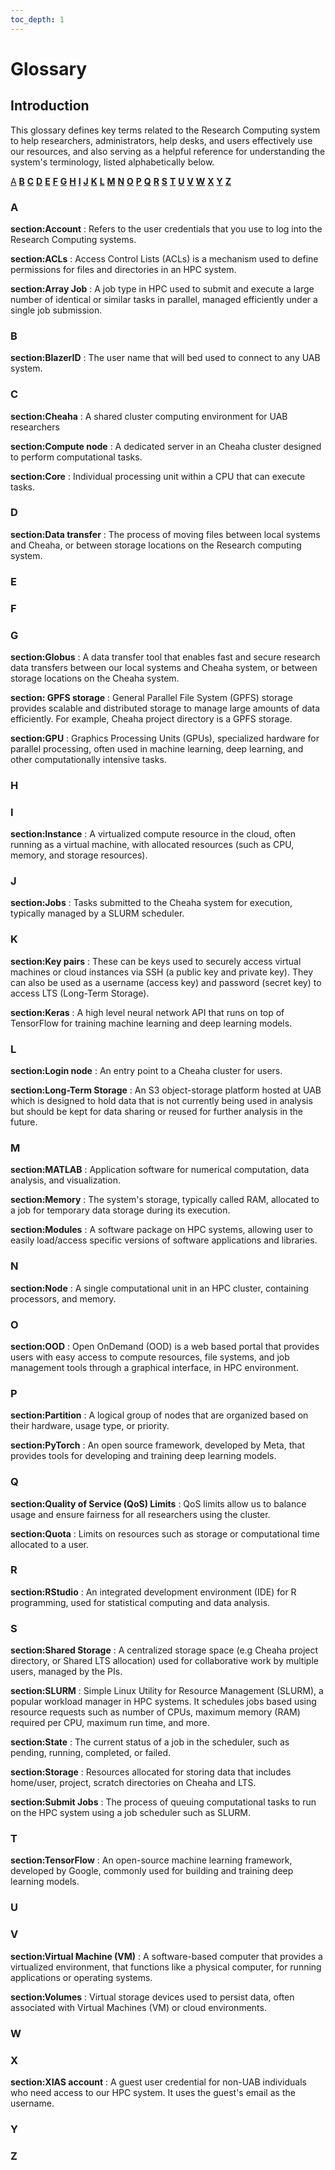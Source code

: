 ```yaml
---
toc_depth: 1
---
```


# Glossary

## Introduction

This glossary defines key terms related to the Research Computing system to help researchers, administrators, help desks, and users effectively use our resources, and also serving as a helpful reference for understanding the system's terminology, listed alphabetically below.

 [A](#a) [**B**](#b) [**C**](#c) [**D**](#d) [**E**](#e) [**F**](#f) [**G**](#g) [**H**](#h) [**I**](#i) [**J**](#j) [**K**](#k) [**L**](#l) [**M**](#m) [**N**](#n) [**O**](#o) [**P**](#p) [**Q**](#q) [**R**](#r) [**S**](#s) [**T**](#t) [**U**](#u) [**V**](#v) [**W**](#w) [**X**](#x) [**Y**](#y) [**Z**](#z)

### A

**section:Account**
:   Refers to the user credentials that you use to log into the Research Computing systems.

**section:ACLs**
:   Access Control Lists (ACLs) is a mechanism used to define permissions for files and directories in an HPC system.

**section:Array Job**
:   A job type in HPC used to submit and execute a large number of identical or similar tasks in parallel, managed efficiently under a single job submission.

### B

**section:BlazerID**
:   The user name that will bed used to connect to any UAB system.

### C

**section:Cheaha**
:   A shared cluster computing environment for UAB researchers

**section:Compute node**
:   A dedicated server in an Cheaha cluster designed to perform computational tasks.

**section:Core**
:   Individual processing unit within a CPU that can execute tasks.

### D

**section:Data transfer**
:   The process of moving files between local systems and Cheaha, or between storage locations on the Research computing system.

### E

### F

### G

**section:Globus**
:    A data transfer tool that enables fast and secure research data transfers between our local systems and Cheaha system, or between storage locations on the Cheaha system.

**section: GPFS storage**
:   General Parallel File System (GPFS) storage provides scalable and distributed storage to manage large amounts of data efficiently. For example, Cheaha project directory is a GPFS storage.

**section:GPU**
:   Graphics Processing Units (GPUs), specialized hardware for parallel processing, often used in machine learning, deep learning, and other computationally intensive tasks.

### H

### I

**section:Instance**
:   A virtualized compute resource in the cloud, often running as a virtual machine, with allocated resources (such as CPU, memory, and storage resources).

### J

**section:Jobs**
:   Tasks submitted to the Cheaha system for execution, typically managed by a SLURM scheduler.

### K

**section:Key pairs**
:   These can be keys used to securely access virtual machines or cloud instances via SSH (a public key and private key). They can also be used as a username (access key) and password (secret key) to access LTS (Long-Term Storage).

**section:Keras**
:   A high level neural network API that runs on top of TensorFlow for training machine learning and deep learning models.

### L

**section:Login node**
:   An entry point to a Cheaha cluster for users.

**section:Long-Term Storage**
:   An S3 object-storage platform hosted at UAB which is designed to hold data that is not currently being used in analysis but should be kept for data sharing or reused for further analysis in the future.

### M

**section:MATLAB**
:   Application software for numerical computation, data analysis, and visualization.

**section:Memory**
:   The system's storage, typically called RAM, allocated to a job for temporary data storage during its execution.

**section:Modules**
:    A software package on HPC systems, allowing user to easily load/access specific versions of software applications and libraries.

### N

**section:Node**
:   A single computational unit in an HPC cluster, containing processors, and memory.

### O

**section:OOD**
:   Open OnDemand (OOD) is a web based portal that provides users with easy access to compute resources, file systems, and job management tools through a graphical interface, in HPC environment.

### P

**section:Partition**
:   A logical group of nodes that are organized based on their hardware, usage type, or priority.

**section:PyTorch**
:   An open source framework, developed by Meta, that provides tools for developing and training deep learning models.

### Q

**section:Quality of Service (QoS) Limits**
:   QoS limits allow us to balance usage and ensure fairness for all researchers using the cluster.

**section:Quota**
:   Limits on resources such as storage or computational time allocated to a user.

### R

**section:RStudio**
:   An integrated development environment (IDE) for R programming, used for statistical computing and data analysis.

### S

**section:Shared Storage**
:   A centralized storage space (e.g Cheaha project directory, or Shared LTS allocation) used for collaborative work by multiple users, managed by the PIs.

**section:SLURM**
:   Simple Linux Utility for Resource Management (SLURM), a popular workload manager in HPC systems. It schedules jobs based using resource requests such as number of CPUs, maximum memory (RAM) required per CPU, maximum run time, and more.

**section:State**
:   The current status of a job in the scheduler, such as pending, running, completed, or failed.

**section:Storage**
:   Resources allocated for storing data that includes home/user, project, scratch directories on Cheaha and LTS.

**section:Submit Jobs**
:   The process of queuing computational tasks to run on the HPC system using a job scheduler such as SLURM.

### T

**section:TensorFlow**
:   An open-source machine learning framework, developed by Google, commonly used for building and training deep learning models.

### U

### V

**section:Virtual Machine (VM)**
:   A software-based computer that provides a virtualized environment, that functions like a physical computer, for running applications or operating systems.

**section:Volumes**
:   Virtual storage devices used to persist data, often associated with Virtual Machines (VM) or cloud environments.

### W

### X

**section:XIAS account**
:   A guest user credential for non-UAB individuals who need access to our HPC system. It uses the guest's email as the username.

### Y

### Z
<!-- <glossary::section> -->

